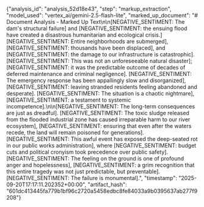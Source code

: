 {"analysis_id": "analysis_52d18e43", "step": "markup_extraction", "model_used": "vertex_ai/gemini-2.5-flash-lite", "marked_up_document": "# Document Analysis - Marked Up Text\n\n[NEGATIVE_SENTIMENT: The dam's structural failure] and [NEGATIVE_SENTIMENT: the ensuing flood have created a disastrous humanitarian and ecological crisis.] [NEGATIVE_SENTIMENT: Entire neighborhoods are submerged], [NEGATIVE_SENTIMENT: thousands have been displaced], and [NEGATIVE_SENTIMENT: the damage to our infrastructure is catastrophic]. [NEGATIVE_SENTIMENT: This was not an unforeseeable natural disaster]; [NEGATIVE_SENTIMENT: it was the predictable outcome of decades of deferred maintenance and criminal negligence]. [NEGATIVE_SENTIMENT: The emergency response has been appallingly slow and disorganized], [NEGATIVE_SENTIMENT: leaving stranded residents feeling abandoned and desperate]. [NEGATIVE_SENTIMENT: The situation is a chaotic nightmare], [NEGATIVE_SENTIMENT: a testament to systemic incompetence].\n\n[NEGATIVE_SENTIMENT: The long-term consequences are just as dreadful]. [NEGATIVE_SENTIMENT: The toxic sludge released from the flooded industrial zone has caused irreparable harm to our river ecosystem], [NEGATIVE_SENTIMENT: ensuring that even after the waters recede, the land will remain poisoned for generations]. [NEGATIVE_SENTIMENT: This awful event has exposed the deep-seated rot in our public works administration], where [NEGATIVE_SENTIMENT: budget cuts and political cronyism took precedence over public safety]. [NEGATIVE_SENTIMENT: The feeling on the ground is one of profound anger and hopelessness], [NEGATIVE_SENTIMENT: a grim recognition that this entire tragedy was not just predictable, but preventable]. [NEGATIVE_SENTIMENT: The failure is monumental].", "timestamp": "2025-09-20T17:17:11.202352+00:00", "artifact_hash": "601dc413445fa779b1bf96c2720a5458edbc8fe84033a9b0395637ab277f9208"}